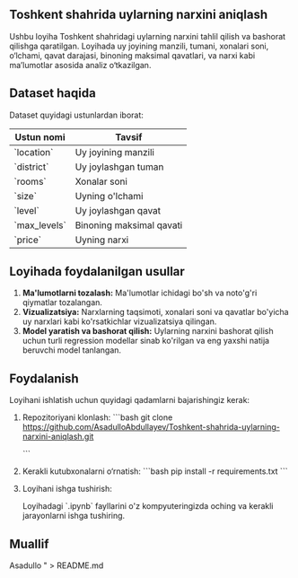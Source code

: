 ## Toshkent shahrida uylarning narxini aniqlash

Ushbu loyiha Toshkent shahridagi uylarning narxini tahlil qilish va bashorat qilishga qaratilgan. Loyihada uy joyining manzili, tumani, xonalari soni, o‘lchami, qavat darajasi, binoning maksimal qavatlari, va narxi kabi ma’lumotlar asosida analiz o‘tkazilgan.

## Dataset haqida

Dataset quyidagi ustunlardan iborat:

| Ustun nomi  | Tavsif                      |
|-------------|-----------------------------|
| \`location\`  | Uy joyining manzili         |
| \`district\`  | Uy joylashgan tuman         |
| \`rooms\`     | Xonalar soni                |
| \`size\`      | Uyning o'lchami             |
| \`level\`     | Uy joylashgan qavat         |
| \`max_levels\`| Binoning maksimal qavati    |
| \`price\`     | Uyning narxi                |

## Loyihada foydalanilgan usullar

1. **Ma'lumotlarni tozalash:** Ma'lumotlar ichidagi bo'sh va noto'g'ri qiymatlar tozalangan.
2. **Vizualizatsiya:** Narxlarning taqsimoti, xonalari soni va qavatlar bo'yicha uy narxlari kabi ko'rsatkichlar vizualizatsiya qilingan.
3. **Model yaratish va bashorat qilish:** Uylarning narxini bashorat qilish uchun turli regression modellar sinab ko'rilgan va eng yaxshi natija beruvchi model tanlangan.

## Foydalanish

Loyihani ishlatish uchun quyidagi qadamlarni bajarishingiz kerak:

1. Repozitoriyani klonlash:
    \`\`\`bash
    git clone https://github.com/AsadulloAbdullayev/Toshkent-shahrida-uylarning-narxini-aniqlash.git
   
    \`\`\`

3. Kerakli kutubxonalarni o‘rnatish:
    \`\`\`bash
    pip install -r requirements.txt
    \`\`\`

4. Loyihani ishga tushirish:

   Loyihadagi \`.ipynb\` fayllarini o'z kompyuteringizda oching va kerakli jarayonlarni ishga tushiring.

## Muallif

Asadullo
" > README.md
